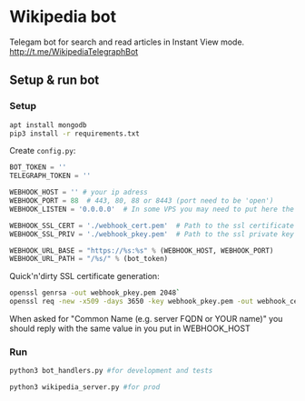 # Wikipedia bot
Telegam bot for search and read articles in Instant View mode.
http://t.me/WikipediaTelegraphBot

## Setup & run bot 

### Setup
```bash
apt install mongodb
pip3 install -r requirements.txt
```
Create `config.py`:
```python
BOT_TOKEN = ''
TELEGRAPH_TOKEN = ''

WEBHOOK_HOST = '' # your ip adress
WEBHOOK_PORT = 88  # 443, 80, 88 or 8443 (port need to be 'open')
WEBHOOK_LISTEN = '0.0.0.0'  # In some VPS you may need to put here the IP addr

WEBHOOK_SSL_CERT = './webhook_cert.pem'  # Path to the ssl certificate
WEBHOOK_SSL_PRIV = './webhook_pkey.pem'  # Path to the ssl private key

WEBHOOK_URL_BASE = "https://%s:%s" % (WEBHOOK_HOST, WEBHOOK_PORT)
WEBHOOK_URL_PATH = "/%s/" % (bot_token)
```

Quick'n'dirty SSL certificate generation:

```bash
openssl genrsa -out webhook_pkey.pem 2048`
openssl req -new -x509 -days 3650 -key webhook_pkey.pem -out webhook_cert.pem
```

When asked for "Common Name (e.g. server FQDN or YOUR name)" you should reply
with the same value in you put in WEBHOOK_HOST

### Run
```bash
python3 bot_handlers.py #for development and tests
```

```bash
python3 wikipedia_server.py #for prod
```
